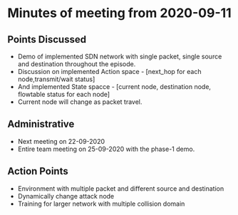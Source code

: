 # Minutes of meeting from 2020-09-11
## Points Discussed
- Demo of implemented SDN network with single packet, single source and destination throughout the episode.
- Discussion on implemented Action space - [next_hop for each node,transmit/wait status]
- And implemented State spacce - [current node, destination node, flowtable status for each node]
- Current node will change as packet travel.

## Administrative
- Next meeting on 22-09-2020
- Entire team meeting on 25-09-2020 with the phase-1 demo.

## Action Points
- Environment with multiple packet and different source and destination
- Dynamically change attack node
- Training for larger network with multiple collision domain
